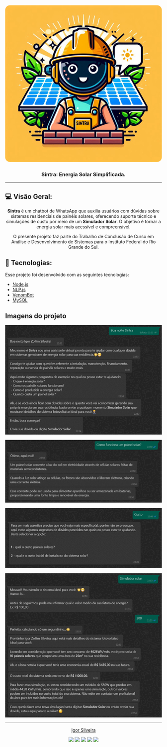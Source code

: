 
<h1 align="center">
    <img alt="" title="Chatbot Sintra" style="border-radius: 15px" src="images/sintra.jpeg">
</h1>

<h3 align="center">Sintra: Energia Solar Simplificada.</h3>

---
## 💻 Visão Geral:
<p align="center"><b>Sintra</b> é um chatbot de WhatsApp que auxilia usuários com dúvidas sobre sistemas residenciais de painéis solares, oferecendo suporte técnico e simulações de custo por meio de um <b>Simulador Solar</b>. O objetivo é tornar a energia solar mais acessível e compreensível.</p>

<p align="center">O presente projeto faz parte do Trabalho de Conclusão de Curso em Análise e Desenvolvimento de Sistemas para o Instituto Federal do Rio Grande do Sul.</p>


## :rocket: Tecnologias:

Esse projeto foi desenvolvido com as seguintes tecnologias:
- [Node.js](https://nodejs.org/en/)
- [NLP.js](https://github.com/axa-group/nlp.js)
- [VenomBot](https://github.com/orkestral/venom)
- [MySQL](https://www.mysql.com/)

## Imagens do projeto

<p align="center"> 
<img src="/images/img-1.png" >
<br />
</p>

<p align="center"> 
<img src="/images/img-4.png" >
<br />
</p>

<p align="center"> 
<img src="/images/img-2.png" >
<br />
</p>

<p align="center"> 
<img src="/images/img-3.png" >
<br />
</p>

---

<p align="center"><a href="https://github.com/igorzs" target="_blank">Igor Silveira</a></p>
<p align="center">
<a href="https://www.linkedin.com/in/igor-zollim/" target="_blank"><img src="https://img.shields.io/badge/-Igor%20Silveira-2978b5?style=flat-square&logo=Linkedin&logoColor=white&link=https://www.linkedin.com/in/igor-zollim/"/></a>
<a href="mailto:igorzollimsilveira@gmail.com"><img src="https://img.shields.io/badge/-igorzollimsilveira@gmail.com-2978b5?style=flat-square&logo=Gmail&logoColor=white&link=mailto:igorzollimsilveira@gmail.com"/></a>
<a href="https://www.facebook.com/igor.zollim/"><img src="https://img.shields.io/badge/-Facebook-2978b5?style=flat-square&logo=Facebook&logoColor=white&link=https://www.facebook.com/igor.zollim/"/></a>
<a href="https://www.instagram.com/igor.zollim/"><img src="https://img.shields.io/badge/-Instagram-2978b5?style=flat-square&logo=Instagram&logoColor=white&link=https://www.instagram.com/igor.zollim/"/></a>
<a href="https://igorzs.github.io/portfolio/"><img src="https://img.shields.io/badge/-Acessar%20Portf%C3%B3lio-2978b5?style=flat-square&logo=github&logoColor=white&link=https://igorzs.github.io/portfolio/"/></a>
</p>
